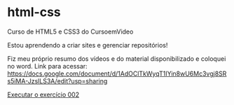# html-css
 Curso de HTML5 e CSS3 do CursoemVideo

 Estou aprendendo a criar sites e gerenciar repositórios! 
 
 Fiz meu próprio resumo dos vídeos e do material disponibilizado e coloquei no word.
Link para acessar: https://docs.google.com/document/d/1AdOClTkWyqT1IYin8wU6Mc3vgj8SRs5iMA-JzslLS3A/edit?usp=sharing

<a href="https://lucasfortolan.github.io/html-css/exercicio/exercicios/ex002-003-004-Imagem-Favicon/index.html">Executar o exercício 002
